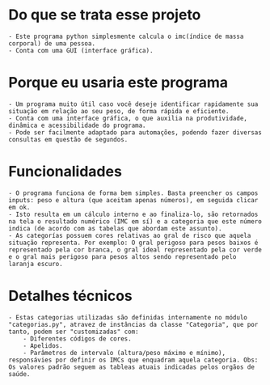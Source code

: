 # Do que se trata esse projeto
    - Este programa python simplesmente calcula o imc(índice de massa corporal) de uma pessoa.
    - Conta com uma GUI (interface gráfica).
# Porque eu usaria este programa
    - Um programa muito útil caso você deseje identificar rapidamente sua situação em relação ao seu peso, de forma rápida e eficiente.
    - Conta com uma interface gráfica, o que auxilia na produtividade, dinâmica e acessibilidade do programa.
    - Pode ser facilmente adaptado para automações, podendo fazer diversas consultas em questão de segundos.
# Funcionalidades
    - O programa funciona de forma bem simples. Basta preencher os campos inputs: peso e altura (que aceitam apenas números), em seguida clicar em ok.
    - Isto resulta em um cálculo interno e ao finaliza-lo, são retornados na tela o resultado numérico (IMC em sí) e a categoria que este número indica (de acordo com as tabelas que abordam este assunto).
    - As categorías possuem cores relativas ao gral de risco que aquela situação representa. Por exemplo: O gral perigoso para pesos baixos é representado pela cor branca, o gral ideal representado pela cor verde e o gral mais perigoso para pesos altos sendo representado pelo laranja escuro.
# Detalhes técnicos
    - Estas categorias utilizadas são definidas internamente no módulo "categorias.py", atravez de instâncias da classe "Categoria", que por tanto, podem ser "customizadas" com:
        - Diferentes códigos de cores.
        - Apelidos.
        - Parâmetros de intervalo (altura/peso máximo e mínimo), responsávies por definir os IMCs que enquadram aquela categoria. Obs: Os valores padrão seguem as tableas atuais indicadas pelos orgãos de saúde.
